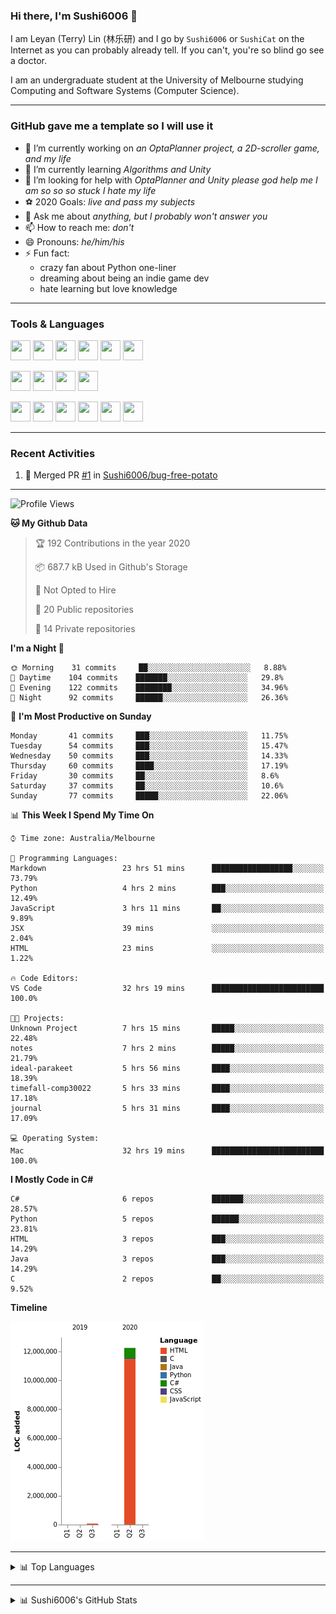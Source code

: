 ### Hi there, I'm Sushi6006 👋

<!--**Sushi6006/Sushi6006** is a ✨ _special_ ✨ repository because its `README.md` (this file) appears on your GitHub profile.-->

I am Leyan (Terry) Lin (林乐研) and I go by `Sushi6006` or `SushiCat` on the Internet as you can probably already tell. If you can't, you're so blind go see a doctor.

I am an undergraduate student at the University of Melbourne studying Computing and Software Systems (Computer Science). 

--- 

### GitHub gave me a template so I will use it
- 🔭 I’m currently working on *an OptaPlanner project, a 2D-scroller game, and my life*
- 🌱 I’m currently learning *Algorithms and Unity*
- 🤔 I’m looking for help with *OptaPlanner and Unity please god help me I am so so so stuck I hate my life*
- ⚽️ 2020 Goals: *live and pass my subjects*
- 💬 Ask me about *anything, but I probably won't answer you*
- 📫 How to reach me: *don't*
- 😄 Pronouns: *he/him/his*
- ⚡ Fun fact:
  - crazy fan about Python one-liner
  - dreaming about being an indie game dev
  - hate learning but love knowledge

---

### Tools & Languages
<p>
  <img height="32" width="32" src="https://cdn.jsdelivr.net/npm/simple-icons@v3/icons/apple.svg"/>
  <img height="32" width="32" src="https://cdn.jsdelivr.net/npm/simple-icons@v3/icons/visualstudiocode.svg"/>
  <img height="32" width="32" src="https://cdn.jsdelivr.net/npm/simple-icons@v3/icons/github.svg"/>
  <img height="32" width="32" src="https://cdn.jsdelivr.net/npm/simple-icons@v3/icons/git.svg"/>
  <img height="32" width="32" src="https://cdn.jsdelivr.net/npm/simple-icons@v3/icons/discord.svg"/>
  <img height="32" width="32" src="https://cdn.jsdelivr.net/npm/simple-icons@v3/icons/atom.svg"/>
</p>
<p>
  <img height="32" width="32" src="https://cdn.jsdelivr.net/npm/simple-icons@v3/icons/adobephotoshop.svg"/>
  <img height="32" width="32" src="https://cdn.jsdelivr.net/npm/simple-icons@v3/icons/adobexd.svg"/>
  <img height="32" width="32" src="https://cdn.jsdelivr.net/npm/simple-icons@v3/icons/vsco.svg"/>
  <img height="32" width="32" src="https://cdn.jsdelivr.net/npm/simple-icons@v3/icons/spotify.svg"/>
</p>
<p>
  <img height="32" width="32" src="https://cdn.jsdelivr.net/npm/simple-icons@v3/icons/python.svg"/>
  <img height="32" width="32" src="https://cdn.jsdelivr.net/npm/simple-icons@v3/icons/c.svg"/>
  <img height="32" width="32" src="https://cdn.jsdelivr.net/npm/simple-icons@v3/icons/csharp.svg"/>
  <img height="32" width="32" src="https://cdn.jsdelivr.net/npm/simple-icons@v3/icons/java.svg"/>
  <img height="32" width="32" src="https://cdn.jsdelivr.net/npm/simple-icons@v3/icons/markdown.svg"/>
  <img height="32" width="32" src="https://cdn.jsdelivr.net/npm/simple-icons@v3/icons/mysql.svg"/>
</p>

--- 

### Recent Activities
<!--START_SECTION:activity-->
1. 🎉 Merged PR [#1](https://github.com/Sushi6006/bug-free-potato/pull/1) in [Sushi6006/bug-free-potato](https://github.com/Sushi6006/bug-free-potato)
<!--END_SECTION:activity-->

---

<!--START_SECTION:waka-->
![Profile Views](http://img.shields.io/badge/Profile%20Views-28-blue)

**🐱 My Github Data** 

> 🏆 192 Contributions in the year 2020
 > 
> 📦 687.7 kB Used in Github's Storage 
 > 
> 🚫 Not Opted to Hire
 > 
> 📜 20 Public repositories
 > 
> 🔑 14 Private repositories 

**I'm a Night 🦉** 

```text
🌞 Morning    31 commits     ██░░░░░░░░░░░░░░░░░░░░░░░   8.88% 
🌆 Daytime    104 commits    ███████░░░░░░░░░░░░░░░░░░   29.8% 
🌃 Evening    122 commits    ████████░░░░░░░░░░░░░░░░░   34.96% 
🌙 Night      92 commits     ██████░░░░░░░░░░░░░░░░░░░   26.36%

```
📅 **I'm Most Productive on Sunday** 

```text
Monday       41 commits     ███░░░░░░░░░░░░░░░░░░░░░░   11.75% 
Tuesday      54 commits     ███░░░░░░░░░░░░░░░░░░░░░░   15.47% 
Wednesday    50 commits     ███░░░░░░░░░░░░░░░░░░░░░░   14.33% 
Thursday     60 commits     ████░░░░░░░░░░░░░░░░░░░░░   17.19% 
Friday       30 commits     ██░░░░░░░░░░░░░░░░░░░░░░░   8.6% 
Saturday     37 commits     ██░░░░░░░░░░░░░░░░░░░░░░░   10.6% 
Sunday       77 commits     █████░░░░░░░░░░░░░░░░░░░░   22.06%

```


📊 **This Week I Spend My Time On** 

```text
⌚︎ Time zone: Australia/Melbourne

💬 Programming Languages: 
Markdown                 23 hrs 51 mins      ██████████████████░░░░░░░   73.79% 
Python                   4 hrs 2 mins        ███░░░░░░░░░░░░░░░░░░░░░░   12.49% 
JavaScript               3 hrs 11 mins       ██░░░░░░░░░░░░░░░░░░░░░░░   9.89% 
JSX                      39 mins             ░░░░░░░░░░░░░░░░░░░░░░░░░   2.04% 
HTML                     23 mins             ░░░░░░░░░░░░░░░░░░░░░░░░░   1.22%

🔥 Code Editors: 
VS Code                  32 hrs 19 mins      █████████████████████████   100.0%

🐱‍💻 Projects: 
Unknown Project          7 hrs 15 mins       █████░░░░░░░░░░░░░░░░░░░░   22.48% 
notes                    7 hrs 2 mins        █████░░░░░░░░░░░░░░░░░░░░   21.79% 
ideal-parakeet           5 hrs 56 mins       ████░░░░░░░░░░░░░░░░░░░░░   18.39% 
timefall-comp30022       5 hrs 33 mins       ████░░░░░░░░░░░░░░░░░░░░░   17.18% 
journal                  5 hrs 31 mins       ████░░░░░░░░░░░░░░░░░░░░░   17.09%

💻 Operating System: 
Mac                      32 hrs 19 mins      █████████████████████████   100.0%

```

**I Mostly Code in C#** 

```text
C#                       6 repos             ███████░░░░░░░░░░░░░░░░░░   28.57% 
Python                   5 repos             ██████░░░░░░░░░░░░░░░░░░░   23.81% 
HTML                     3 repos             ███░░░░░░░░░░░░░░░░░░░░░░   14.29% 
Java                     3 repos             ███░░░░░░░░░░░░░░░░░░░░░░   14.29% 
C                        2 repos             ██░░░░░░░░░░░░░░░░░░░░░░░   9.52%

```


**Timeline**

![Chart not found](https://github.com/Sushi6006/Sushi6006/blob/master/charts/bar_graph.png) 


<!--END_SECTION:waka-->


<!--
---

### Spotify Now Playing
<img src="https://novatorem-eight-fawn.vercel.app/api/spotify" alt="Sushi6006 Spotify Playing" width="350"/>
-->

--- 

<details>
  <summary>📊 Top Languages</summary>
  <br>
  <img src="https://github-readme-stats.vercel.app/api/top-langs/?username=sushi6006&layout=compact" alt="Top Langs">
</details>

---

<details>
  <summary>📊 Sushi6006's GitHub Stats</summary>
  <br>
  <img alt="Sushi6006's Github Stats" src="https://github-readme-stats.sushi6006.vercel.app/api?username=Sushi6006&show_icons=true"/>
</details>
  


